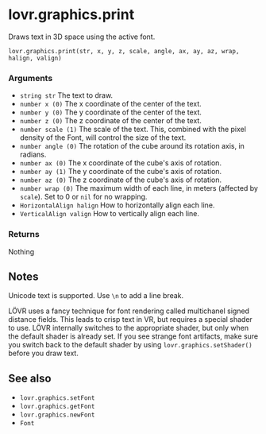 <!--
category: reference
-->

lovr.graphics.print
===

Draws text in 3D space using the active font.

    lovr.graphics.print(str, x, y, z, scale, angle, ax, ay, az, wrap, halign, valign)

### Arguments

- `string str` The text to draw.
- `number x (0)` The x coordinate of the center of the text.
- `number y (0)` The y coordinate of the center of the text.
- `number z (0)` The z coordinate of the center of the text.
- `number scale (1)` The scale of the text.  This, combined with the pixel density of the Font, will
  control the size of the text.
- `number angle (0)` The rotation of the cube around its rotation axis, in radians.
- `number ax (0)` The x coordinate of the cube's axis of rotation.
- `number ay (1)` The y coordinate of the cube's axis of rotation.
- `number az (0)` The z coordinate of the cube's axis of rotation.
- `number wrap (0)` The maximum width of each line, in meters (affected by `scale`).  Set to 0 or
  `nil` for no wrapping.
- `HorizontalAlign halign` How to horizontally align each line.
- `VerticalAlign valign` How to vertically align each line.

### Returns

Nothing

Notes
---

Unicode text is supported.  Use `\n` to add a line break.

LÖVR uses a fancy technique for font rendering called multichanel signed distance fields.  This leads
to crisp text in VR, but requires a special shader to use.  LÖVR internally switches to the appropriate
shader, but only when the default shader is already set.  If you see strange font artifacts, make
sure you switch back to the default shader by using `lovr.graphics.setShader()` before you draw
text.

See also
---

- `lovr.graphics.setFont`
- `lovr.graphics.getFont`
- `lovr.graphics.newFont`
- `Font`
